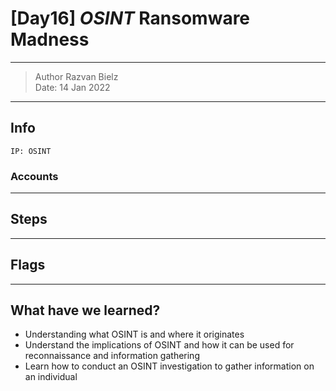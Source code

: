 # [Day16] *OSINT* Ransomware Madness 

-------------

> Author Razvan Bielz \
> Date: 14 Jan 2022

--------------

## Info

`IP: OSINT`

### Accounts

--------------

## Steps

--------------

## Flags

--------------

## What have we learned?

- Understanding what OSINT is and where it originates
- Understand the implications of OSINT and how it can be used for reconnaissance and information gathering
- Learn how to conduct an OSINT investigation to gather information on an individual